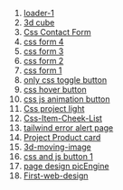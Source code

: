 1. [loader-1](https://github.com/Robiu-Sani/Loader-1)  <br/>
1. [3d cube](https://github.com/Robiu-Sani/3d-cube)  <br/>
1. [Css Contact Form](https://github.com/Robiu-Sani/Css-UniQue-Form)  <br/>
1. [css form 4](https://github.com/Robiu-Sani/css-login-form-4)  <br/>
1. [css form 3](https://github.com/Robiu-Sani/css-login-form-3)  <br/>
1. [css form 2](https://github.com/Robiu-Sani/css-form-2)  <br/>
1. [css form 1](https://github.com/Robiu-Sani/Css-Form-1)  <br/>
1. [only css toggle button](https://github.com/Robiu-Sani/css-button-4)  <br/>
1. [css hover button](https://github.com/Robiu-Sani/Css-button-2)  <br/>
1. [css js animation button](https://github.com/Robiu-Sani/css-Button-3)  <br/>
1. [Css project light](https://github.com/Robiu-Sani/Css-project-light)  <br/>
1. [Css-Item-Cheek-List](https://github.com/Robiu-Sani/Css-Item-Cheek-List)  <br/>
1. [tailwind error alert page](https://github.com/Robiu-Sani/tailwind-error-alert-page)  <br/>
1. [Project Product card](https://github.com/Robiu-Sani/project-selling-card)  <br/>
4. [3d-moving-image](https://github.com/Robiu-Sani/css-3d-animation-image/)  <br/>
3. [css and js button 1](https://github.com/Robiu-Sani/Css-button-1) <br/>
2. [page design picEngine](https://github.com/Robiu-Sani/css-simpleProject-precties) <br/>
1. [First-web-design](https://github.com/Robiu-Sani/First-css-web) <br/>
